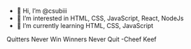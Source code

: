 - 👋 Hi, I’m @csubiii
- 👀 I’m interested in HTML, CSS, JavaScript, React, NodeJs
- 🌱 I’m currently learning  HTML, CSS, JavaScript

Quitters Never Win
Winners Never Quit
-Cheef Keef 
